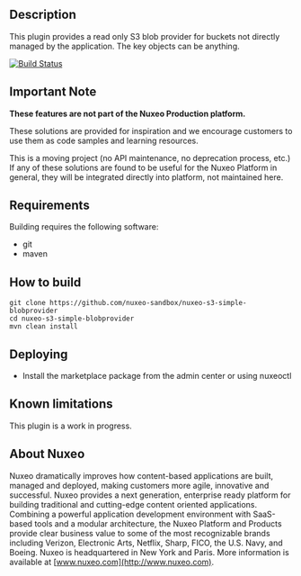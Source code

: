 ## Description
This plugin provides a read only S3 blob provider for buckets not directly managed by the application. The key objects can be anything.

[![Build Status](https://qa.nuxeo.org/jenkins/buildStatus/icon?job=Sandbox/sandbox_nuxeo-s3-simple-blobprovider-master)](https://qa.nuxeo.org/jenkins/job/Sandbox/sandbox_nuxeo-s3-simple-blobprovider-master)

## Important Note

**These features are not part of the Nuxeo Production platform.**

These solutions are provided for inspiration and we encourage customers to use them as code samples and learning resources.

This is a moving project (no API maintenance, no deprecation process, etc.) If any of these solutions are found to be useful for the Nuxeo Platform in general, they will be integrated directly into platform, not maintained here.

## Requirements
Building requires the following software:
- git
- maven

## How to build
```
git clone https://github.com/nuxeo-sandbox/nuxeo-s3-simple-blobprovider
cd nuxeo-s3-simple-blobprovider
mvn clean install
```

## Deploying
- Install the marketplace package from the admin center or using nuxeoctl

## Known limitations
This plugin is a work in progress.

## About Nuxeo
Nuxeo dramatically improves how content-based applications are built, managed and deployed, making customers more agile, innovative and successful. Nuxeo provides a next generation, enterprise ready platform for building traditional and cutting-edge content oriented applications. Combining a powerful application development environment with SaaS-based tools and a modular architecture, the Nuxeo Platform and Products provide clear business value to some of the most recognizable brands including Verizon, Electronic Arts, Netflix, Sharp, FICO, the U.S. Navy, and Boeing. Nuxeo is headquartered in New York and Paris. More information is available at [www.nuxeo.com](http://www.nuxeo.com).
